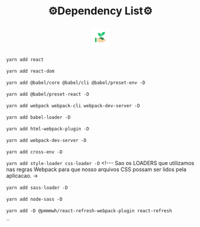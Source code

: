 <h1 align="center">   
⚙️Dependency List⚙️
</h1>

<h2 align="center">   

  ![](https://github.com/Raphael-GC/plant-manager/blob/main/assets/favicon.png)  
</h2>



`yarn add react`

`yarn add react-dom`  <!--- Necessário para utilizarmos o react na web, pois no permite acessar a árvore de elementos do HTML no Javascript (react) -->

`yarn add @babel/core @babel/cli @babel/preset-env -D` <!--- O '-D' significa que é pra instalar essas dependências com viés de desenvolvimento. Estou dizendo ao editor que não precisarei disso quando minha aplicação estiver executando online. O cli serve para que eu consiga executar o Babel pela linha de comando. O present-env identifica o ambiente onde nossa aplicação está sendo executada, para realizar uma conversão personalizada e enxuta.-->

`yarn add @babel/preset-react -D` <!--- Necessário para que o Babel possa interpretar o HTML dentro Javascript.-->

`yarn add webpack webpack-cli webpack-dev-server -D` 

`yarn add babel-loader -D` <!--- Cuida da integração entre o Babel e o Webpack.-->

`yarn add html-webpack-plugin -D` <!--- Retira a necessidade de usarmos a tag Script, apontando para o nosso arquivo Bundle.js (Build File), no arquivo index.html .-->

`yarn add webpack-dev-server -D` <!--- Biblioteca que elimina a necessidade de executar o comando yarn webpack toda vez que modificamos o código, pois desta forma ele passa a observar o código e atualiza-lo automaticamente.-->

`yarn add cross-env -D` <!--- Nos permite criar variaveis de ambiente, independentemente do SO que estivermos usando.-->

`yarn add style-loader css-loader -D` <!--- Sao os LOADERS que utilizamos nas regras Webpack para que nosso arquivos CSS possam ser lidos pela aplicacao. ->

`yarn add sass-loader -D` <!--- O mesmo dos loaders anteriores, mas este e especificos para arquivos SASS.-->

`yarn add node-sass -D` <!--- Instalando o Pre-processador SASS, que amplia as possibilidades do CSS puro.-->

`yarn add -D @pmmmwh/react-refresh-webpack-plugin react-refresh` <!--- Nos permite fazer alteracoes em nosso codigo, refletir essas alteracoes no browser, mantendo o estado atual dos componentes. Uma aplicacao pratica seria em carrinho de compras por exemplo. Poderiamos fazer alteracoes no codigo durante o desenvolvimento, resetando a aplicacao, mas sem que os itens que ja estavam no carrinho fossem perdidos.-->

``
